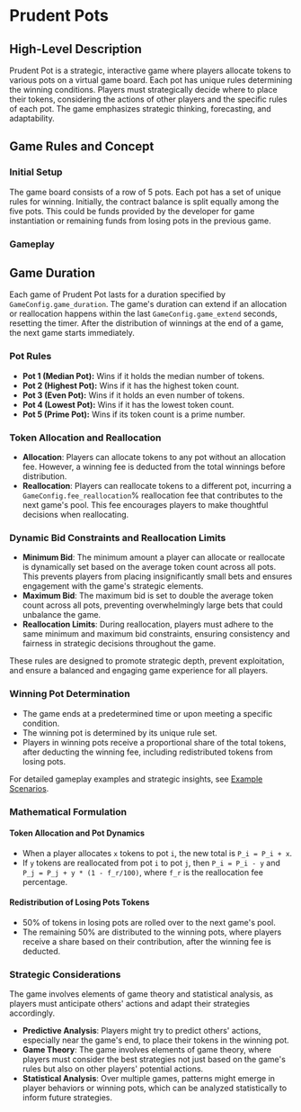 # Prudent Pots

## High-Level Description

Prudent Pot is a strategic, interactive game where players allocate tokens to various pots on a virtual game board. Each
pot has unique rules determining the winning conditions. Players must strategically decide where to place their tokens,
considering the actions of other players and the specific rules of each pot. The game emphasizes strategic thinking,
forecasting, and adaptability.

## Game Rules and Concept

### Initial Setup

The game board consists of a row of 5 pots. Each pot has a set of unique rules for winning. Initially, the contract
balance is split equally among the five pots. This could be funds provided by the developer for game instantiation or
remaining funds from losing pots in the previous game.

### Gameplay

## Game Duration

Each game of Prudent Pot lasts for a duration specified by `GameConfig.game_duration`. The game's duration can extend if
an allocation or reallocation happens within the last `GameConfig.game_extend` seconds, resetting the timer. After the
distribution of winnings at the end of a game, the next game starts immediately.

### Pot Rules

- **Pot 1 (Median Pot):** Wins if it holds the median number of tokens.
- **Pot 2 (Highest Pot):** Wins if it has the highest token count.
- **Pot 3 (Even Pot):** Wins if it holds an even number of tokens.
- **Pot 4 (Lowest Pot):** Wins if it has the lowest token count.
- **Pot 5 (Prime Pot):** Wins if its token count is a prime number.

### Token Allocation and Reallocation

- **Allocation**: Players can allocate tokens to any pot without an allocation fee. However, a winning fee is deducted
  from the total winnings before distribution.
- **Reallocation**: Players can reallocate tokens to a different pot, incurring a `GameConfig.fee_reallocation`%
  reallocation fee that contributes
  to the next game's pool. This fee encourages players to make thoughtful decisions when reallocating.

### Dynamic Bid Constraints and Reallocation Limits

- **Minimum Bid**: The minimum amount a player can allocate or reallocate is dynamically set based on the average token
  count across all pots. This prevents players from placing insignificantly small bets and ensures engagement with the
  game's strategic elements.
- **Maximum Bid**: The maximum bid is set to double the average token count across all pots, preventing overwhelmingly
  large bets that could unbalance the game.
- **Reallocation Limits**: During reallocation, players must adhere to the same minimum and maximum bid constraints,
  ensuring consistency and fairness in strategic decisions throughout the game.

These rules are designed to promote strategic depth, prevent exploitation, and ensure a balanced and engaging game
experience for all players.

### Winning Pot Determination

- The game ends at a predetermined time or upon meeting a specific condition.
- The winning pot is determined by its unique rule set.
- Players in winning pots receive a proportional share of the total tokens, after deducting the winning fee, including
  redistributed tokens from losing pots.

For detailed gameplay examples and strategic insights, see [Example Scenarios](./ExampleScenarios.md).

### Mathematical Formulation

#### Token Allocation and Pot Dynamics

- When a player allocates `x` tokens to pot `i`, the new total is `P_i = P_i + x`.
- If `y` tokens are reallocated from pot `i` to pot `j`, then `P_i = P_i - y` and `P_j = P_j + y * (1 - f_r/100)`,
  where `f_r` is the reallocation fee percentage.

#### Redistribution of Losing Pots Tokens

- 50% of tokens in losing pots are rolled over to the next game's pool.
- The remaining 50% are distributed to the winning pots, where players receive a share based on their contribution,
  after the winning fee is deducted.

### Strategic Considerations

The game involves elements of game theory and statistical analysis, as players must anticipate others' actions and adapt
their strategies accordingly.

- **Predictive Analysis**: Players might try to predict others' actions, especially near the game's end, to place their
  tokens in the winning pot.
- **Game Theory**: The game involves elements of game theory, where players must consider the best strategies not just
  based on the game's rules but also on other players' potential actions.
- **Statistical Analysis**: Over multiple games, patterns might emerge in player behaviors or winning pots, which can be
  analyzed statistically to inform future strategies.